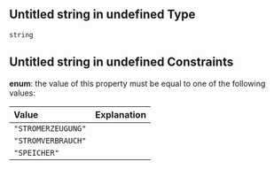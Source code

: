 ## Untitled string in undefined Type

`string`

## Untitled string in undefined Constraints

**enum**: the value of this property must be equal to one of the following values:

| Value              | Explanation |
| :----------------- | :---------- |
| `"STROMERZEUGUNG"` |             |
| `"STROMVERBRAUCH"` |             |
| `"SPEICHER"`       |             |
